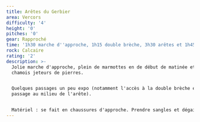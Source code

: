 ```yaml
---
title: Arêtes du Gerbier
area: Vercors
difficulty: '4'
height: '0'
pitches: '0'
gear: Rapproché
time: '1h30 marche d''approche, 1h15 double brèche, 3h30 arêtes et 1h45 retour'
rock: Calcaire
rating: '2'
description: >-
  Jolie marche d'approche, plein de marmottes en de début de matinée et des
  chamois jeteurs de pierres.


  Quelques passages un peu expo (notamment l'accès à la double brèche et un
  passage au milieu de l'arête). 


  Matériel : se fait en chaussures d'approche. Prendre sangles et dégaines.
---
```


